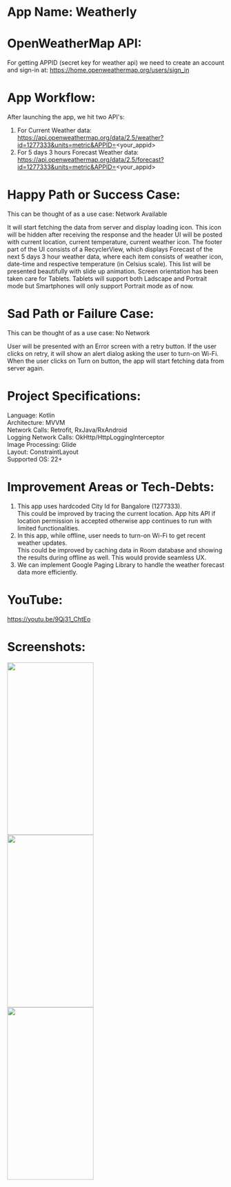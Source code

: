 # App Name: Weatherly

# OpenWeatherMap API: 

For getting APPID (secret key for weather api) we need to create an account and sign-in at: https://home.openweathermap.org/users/sign_in

# App Workflow:

After launching the app, we hit two API's:

1. For Current Weather data:  https://api.openweathermap.org/data/2.5/weather?id=1277333&units=metric&APPID=<your_appid>
2. For 5 days 3 hours Forecast Weather data:  https://api.openweathermap.org/data/2.5/forecast?id=1277333&units=metric&APPID=<your_appid>

# Happy Path or Success Case:

This can be thought of as a use case: Network Available

It will start fetching the data from server and display loading icon. This icon will be hidden after receiving the response and the header UI will be posted with current location, current temperature, current weather icon.
The footer part of the UI consists of a RecyclerView, which displays Forecast of the next 5 days 3 hour weather data, where each item consists of weather icon, date-time and respective temperature (in Celsius scale).
This list will be presented beautifully with slide up animation.
Screen orientation has been taken care for Tablets.
Tablets will support both Ladscape and Portrait mode but Smartphones will only support Portrait mode as of now.

# Sad Path or Failure Case:

This can be thought of as a use case: No Network

User will be presented with an Error screen with a retry button.
If the user clicks on retry, it will show an alert dialog asking the user to turn-on Wi-Fi.
When the user clicks on Turn on button, the app will start fetching data from server again.

# Project Specifications:

Language: Kotlin </br>
Architecture: MVVM </br>
Network Calls: Retrofit, RxJava/RxAndroid </br>
Logging Network Calls: OkHttp/HttpLoggingInterceptor </br>
Image Processing: Glide </br>
Layout: ConstraintLayout </br>
Supported OS: 22+

# Improvement Areas or Tech-Debts:

1. This app uses hardcoded City Id for Bangalore (1277333). </br>
This could be improved by tracing the current location. App hits API if location permission is accepted otherwise app continues to run with limited functionalities.
2. In this app, while offline, user needs to turn-on Wi-Fi to get recent weather updates. </br>
This could be improved by caching data in Room database and showing the results during offline as well. This would provide seamless UX.
3. We can implement Google Paging Library to handle the weather forecast data more efficiently.

# YouTube: 
https://youtu.be/9Qj31_ChtEo

# Screenshots:

<img src= "https://user-images.githubusercontent.com/28148825/55579135-37a5b280-5735-11e9-9c03-6a6d75ef0f44.png" width = "200" height = "400">

</br>

<img src= "https://user-images.githubusercontent.com/28148825/55579188-4be9af80-5735-11e9-88a6-a820e01baac1.png" width = "200" height = "400">

</br>

<img src= "https://user-images.githubusercontent.com/28148825/55579213-5b68f880-5735-11e9-9219-d9f00fa479e7.png" width = "200" height = "400">

</br>
